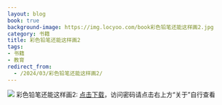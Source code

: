 ```yaml
---
layout: blog
book: true
background-image: https://img.locyoo.com/book彩色铅笔还能这样画2.jpg
category: 书籍
title: 彩色铅笔还能这样画2
tags:
- 书籍
- 教育
redirect_from:
  - /2024/03/彩色铅笔还能这样画2/
---
```

![](https://img.locyoo.com/book彩色铅笔还能这样画2.jpg)
彩色铅笔还能这样画2: <a name = "ref1" href="https://url18.ctfile.com/f/50983618-1439915683-fc7006?p=3619">点击下载</a>，访问密码请点击右上方“关于”自行查看